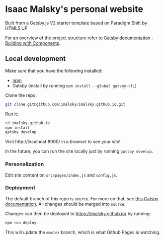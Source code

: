 # Isaac Malsky's personal website

Built from a Gatsby.js V2 starter template based on Paradigm Shift by HTML5 UP

For an overview of the project structure refer to [Gatsby documentation - Building with Components](https://www.gatsbyjs.org/docs/building-with-components/).

## Local development

Make sure that you have the following installed:

- [npm](https://www.npmjs.com/get-npm)
- Gatsby (install by running `npm install --global gatsby-cli`)

Clone the repo:

```sh
git clone git@github.com:imalsky/imalsky.github.io.git
```

Run it:

```sh
cd imalsky.github.io
npm install
gatsby develop
```

Visit http://localhost:8000/ in a browser to see your site!

In the future, you can run the site locally just by running `gatsby develop`.

### Personalization

Edit site content on `src/pages/index.js` and `config.js`.

### Deployment

The default branch of this repo is `source`. For more on that, see [this Gatsby documentation](https://www.gatsbyjs.org/docs/how-gatsby-works-with-github-pages/#deploying-to-a-github-pages-subdomain-at-githubio). All changes should be merged into `source`.

Changes can then be deployed to https://imalsky.github.io/ by running:

 ```sh
 npm run deploy
 ```

This will update the `master` branch, which is what Github Pages is watching.
